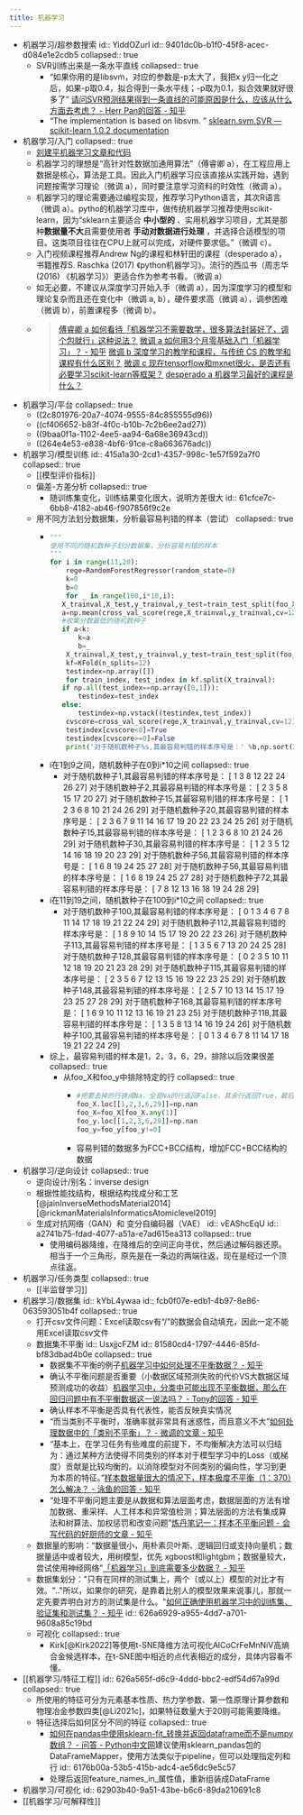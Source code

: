 ```yaml
---
title: 机器学习
---
```


- 机器学习/超参数搜索
  id:: YiddOZurl
  id:: 9401dc0b-b1f0-45f8-acec-d084e1e2cdb5
  collapsed:: true
	- SVR训练出来是一条水平直线
	  collapsed:: true
		- “如果你用的是libsvm，对应的参数是-p太大了，我把x y归一化之后，如果-p取0.4，拟合得到一条水平线；-p取为0.1，拟合效果就好很多了” [请问SVR预测结果得到一条直线的可能原因是什么，应该从什么方面去考虑？ - Herr Pan的回答 - 知乎](https://www.zhihu.com/question/46666133/answer/1607072357)
		- “The implementation is based on libsvm. ” [sklearn.svm.SVR — scikit-learn 1.0.2 documentation](https://scikit-learn.org/stable/modules/generated/sklearn.svm.SVR.html#sklearn.svm.SVR)
- 机器学习/入门
  collapsed:: true
	- [刘建平机器学习文章和代码](https://github.com/ljpzzz/machinelearning)
	- 机器学习的理想是“高针对性数据加通用算法”（傅睿卿 a），在工程应用上数据是核心，算法是工具。因此入门机器学习应该直接从实践开始，遇到问题按需学习理论（微调 a），同时要注意学习资料的时效性（微调 a）。
	- 机器学习的理论需要通过编程实现，推荐学习Python语言，其次R语言（微调 a）。pytho的机器学习库中，做传统机器学习推荐使用scikit-learn，因为“sklearn主要适合 **中小型的** 、实用机器学习项目，尤其是那种**数据量不大**且需要使用者 **手动对数据进行处理** ，并选择合适模型的项目。这类项目往往在CPU上就可以完成，对硬件要求低。”（微调 c）。
	- 入门视频课程推荐Andrew Ng的课程和林轩田的课程（desperado a），书籍推荐S. Raschka (2017) 《python机器学习》。流行的西瓜书（周志华 (2016) 《机器学习》）更适合作为参考书看。（微调 a）
	- 如无必要，不建议从深度学习开始入手（微调 a），因为深度学习的模型和理论复杂而且还在变化中（微调 a, b），硬件要求高（微调 a），调参困难（微调 b），前置课程多（微调 b）。
	- > [傅睿卿 a 如何看待「机器学习不需要数学，很多算法封装好了，调个包就行」这种说法？](https://www.zhihu.com/question/60064269/answer/172522358)
	  [微调 a 如何用3个月零基础入门「机器学习」？ - 知乎](https://zhuanlan.zhihu.com/p/29704017)
	  [微调 b 深度学习的教学和课程，与传统 CS 的教学和课程有什么区别？](https://www.zhihu.com/question/63883727/answer/225499427)
	  [微调 c 现在tensorflow和mxnet很火，是否还有必要学习scikit-learn等框架？](https://www.zhihu.com/question/53740695/answer/284428668)
	  [desperado a 机器学习最好的课程是什么？](https://www.zhihu.com/question/37031588/answer/71271829)
- 机器学习/平台
  collapsed:: true
	- ((2c801976-20a7-4074-9555-84c855555d96))
	- ((cf406652-b83f-4f0c-b10b-7c2b6ee2ad27))
	- ((9baa0f1a-1102-4ee5-aa94-6a68e36943cd))
	- ((264e4e53-e838-4bf6-91ce-c8a663676adc))
- 机器学习/模型训练
  id:: 415a1a30-2cd1-4357-998c-1e57f592a7f0
  collapsed:: true
	- [[模型评价指标]]
	- 偏差-方差分析
	  collapsed:: true
		- 随训练集变化，训练结果变化很大，说明方差很大
		  id:: 61cfce7c-6bb8-4182-ab46-f907856f9c2e
	- 用不同方法划分数据集，分析最容易判错的样本（尝试）
	  collapsed:: true
		- ``` python
		  """
		  使用不同的随机数种子划分数据集，分析容易判错的样本
		  """
		  for i in range(11,20):
		      rege=RandomForestRegressor(random_state=0)
		      k=0
		      b=0
		      for _ in range(100,i*10,i):
		     X_trainval,X_test,y_trainval,y_test=train_test_split(foo_X,foo_y,test_size=0.2,random_state=_)
		     a=np.mean(cross_val_score(rege,X_trainval,y_trainval,cv=12))
		     #收集分数最低的随机数种子
		     if a<k:
		         k=a
		         b=_
		      X_trainval,X_test,y_trainval,y_test=train_test_split(foo_X,foo_y,test_size=0.2,random_state=b)
		      kf=KFold(n_splits=12)
		      testindex=np.array([])
		      for train_index, test_index in kf.split(X_trainval):
		     if np.all(test_index==np.array([0,1])):
		         testindex=test_index
		     else:
		         testindex=np.vstack((testindex,test_index))
		      cvscore=cross_val_score(rege,X_trainval,y_trainval,cv=12)
		      testindex[cvscore<0]=True
		      testindex[cvscore>=0]=False
		      print('对于随机数种子%s,其最容易判错的样本序号是：' %b,np.sort(X_trainval[np.array(testindex[testindex>-1],dtype=bool)].index))
		  
		  ```
		- i在1到9之间，随机数种子在0到i*10之间
		  collapsed:: true
			- 对于随机数种子1,其最容易判错的样本序号是： [ 1  3  8 12 22 24 26 27]
			  对于随机数种子2,其最容易判错的样本序号是： [ 2  3  5  8 15 17 20 27]
			  对于随机数种子15,其最容易判错的样本序号是： [ 1  2  3  6  8 10 21 24 26 29]
			  对于随机数种子20,其最容易判错的样本序号是： [ 2  3  6  7  9 11 14 16 17 19 20 22 23 24 25 26]
			  对于随机数种子15,其最容易判错的样本序号是： [ 1  2  3  6  8 10 21 24 26 29]
			  对于随机数种子30,其最容易判错的样本序号是： [ 1  2  3  5 12 14 16 18 19 20 23 29]
			  对于随机数种子56,其最容易判错的样本序号是： [ 1  6  8 19 24 25 27 28]
			  对于随机数种子56,其最容易判错的样本序号是： [ 1  6  8 19 24 25 27 28]
			  对于随机数种子72,其最容易判错的样本序号是： [ 7  8 12 13 16 18 19 24 28 29]
		- i在11到19之间，随机数种子在100到i*10之间
		  collapsed:: true
			- 对于随机数种子100,其最容易判错的样本序号是： [ 0  1  3  4  6  7  8 11 14 17 18 19 21 22 24 29]
			  对于随机数种子112,其最容易判错的样本序号是： [ 1  8  9 10 14 15 17 19 20 22 23 26]
			  对于随机数种子113,其最容易判错的样本序号是： [ 1  3  5  6  7 13 20 24 25 28]
			  对于随机数种子128,其最容易判错的样本序号是： [ 0  2  3  5 10 11 12 18 19 20 21 23 28 29]
			  对于随机数种子115,其最容易判错的样本序号是： [ 2  3  5  6  7 12 13 15 16 19 22 23 25 29]
			  对于随机数种子148,其最容易判错的样本序号是： [ 2  5  7 10 13 14 15 17 19 23 25 27 28 29]
			  对于随机数种子168,其最容易判错的样本序号是： [ 1  6  9 10 11 12 13 16 19 21 23 25]
			  对于随机数种子118,其最容易判错的样本序号是： [ 1  3  5  8 13 14 16 19 24 26]
			  对于随机数种子100,其最容易判错的样本序号是： [ 0  1  3  4  6  7  8 11 14 17 18 19 21 22 24 29]
		- 综上，最容易判错的样本是1，2，3，6，29，排除以后效果很差
		  collapsed:: true
			- 从foo_X和foo_y中排除特定的行
			  collapsed:: true
				- ``` python
				  #把要去掉的行换成Na，全是Na的行返回False，其余行返回True，最后使用索引过滤
				  foo_X.loc[[1,2,3,6,29]]=np.nan
				  foo_X=foo_X[foo_X.any(1)]
				  foo_y.loc[[1,2,3,6,29]]=np.nan
				  foo_y=foo_y[foo_y!=0]
				  
				  ```
				- 容易判错的数据多为FCC+BCC结构，增加FCC+BCC结构的数据
- 机器学习/逆向设计
  collapsed:: true
	- 逆向设计/别名：inverse design
	- 根据性能找结构，根据结构找成分和工艺 [@jainInverseMethodsMaterial2014][@rickmanMaterialsInformaticsAtomiclevel2019]
	- 生成对抗网络（GAN）和 变分自编码器（VAE）
	  id:: vEAShcEqU
	  id:: a2741b75-fdad-4077-a51a-e7ad615ea313
	  collapsed:: true
		- 使用编码器降维，在降维后的空间正向寻优，然后通过解码器还原。相当于一个三角形，原先是在一条边的两端往返，现在是经过一个顶点往返。
- 机器学习/任务类型
  collapsed:: true
	- [[半监督学习]]
- 机器学习/数据集
  id:: kYbL4ywaa
  id:: fcb0f07e-edb1-4b97-8e86-063593051b4f
  collapsed:: true
	- 打开csv文件问题：Excel读取csv有“/”的数据会自动填充，因此一定不能用Excel读取csv文件
	- 数据集不平衡
	  id:: UsxjjcFZM
	  id:: 81580cd4-1797-4446-85fd-bf83dbad4b0e
	  collapsed:: true
		- 数据集不平衡的例子[机器学习中如何处理不平衡数据？ - 知乎](https://zhuanlan.zhihu.com/p/56960799)
		- 确认不平衡问题是否重要（小数据区域预测失败的代价VS大数据区域预测成功的收益）[机器学习中，分类中可能出现不平衡数据，那么在回归问题中有不平衡数据这一说法吗？ - Tony的回答 - 知乎](https://www.zhihu.com/question/356481912/answer/926804612)
		- 确认样本不平衡是否具有代表性，能否反映真实情况
		- “而当类别不平衡时，准确率就非常具有迷惑性，而且意义不大”[如何处理数据中的「类别不平衡」？ - 微调的文章 - 知乎](https://zhuanlan.zhihu.com/p/32940093)
		- “基本上，在学习任务有些难度的前提下，不均衡解决方法可以归结为：通过某种方法使得不同类别的样本对于模型学习中的Loss（或梯度）贡献是比较均衡的。以消除模型对不同类别的偏向性，学习到更为本质的特征。”[样本数据量很大的情况下，样本极度不平衡（1：370）怎么解决？ - 泳鱼的回答 - 知乎](https://www.zhihu.com/question/324187407/answer/2278200010)
		- “处理不平衡问题主要是从数据和算法层面考虑，数据层面的方法有增加数据、重采样、人工样本和异常值检测；算法层面的方法有集成算法和树算法、加权惩罚和改变问题”[炼丹笔记一：样本不平衡问题 - 会写代码的好厨师的文章 - 知乎](https://zhuanlan.zhihu.com/p/56882616)
	- 数据量的影响：“数据量很小，用朴素贝叶斯、逻辑回归或支持向量机；数据量适中或者较大，用树模型，优先 xgboost和lightgbm；数据量较大，尝试使用神经网络”[「机器学习」到底需要多少数据？ - 知乎](https://zhuanlan.zhihu.com/p/34523880)
	- 数据集划分："只有在同样的测试集上，两个（或以上）模型的对比才有效。".."所以，如果你的研究，是靠着比别人的模型效果来说事儿，那就一定先要弄明白对方的测试集是什么。"[如何正确使用机器学习中的训练集、验证集和测试集？ - 知乎](https://zhuanlan.zhihu.com/p/71961236)
	  id:: 626a6929-a955-4dd7-a701-9608a85c19bd
	- 可视化
	  collapsed:: true
		- Kirk[@Kirk2022]等使用t-SNE降维方法可视化AlCoCrFeMnNiV高熵合金候选样本，在t-SNE图中相近的点代表相近的成分，具体内容看不懂。
- [[机器学习/特征工程]]
  id:: 626a565f-d6c9-4ddd-bbc2-edf54d67a99d
  collapsed:: true
	- 所使用的特征可分为元素基本性质、热力学参数、第一性原理计算参数和物理冶金参数四类[@Li2021c]，如果特征数量大于20则可能需要降维。
	- 特征选择后如何区分不同的特征
	  collapsed:: true
		- [如何在pandas中使用sklearn-fit_转换并返回dataframe而不是numpy数组？ - 问答 - Python中文网](https://www.cnpython.com/qa/31782)建议使用sklearn_pandas包的DataFrameMapper，使用方法类似于pipeline，但可以处理指定列和行
		  id:: 6176b00a-53b5-415b-adc4-ae56dc9e5c57
		- 处理后返回feature_names_in_属性值，重新组装成DataFrame
- 机器学习/可视化
  id:: 62903b40-9a51-43be-b6c6-89da210691c8
- [[机器学习/可解释性]]